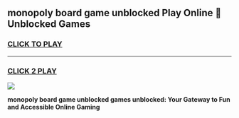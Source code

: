 
## monopoly board game unblocked Play Online 👋 Unblocked Games
<h3>
<a href="https://premium.freeplayer.one?title=monopoly_board_game_unblocked&ref=19F">CLICK TO PLAY</a></h3>
<hr>

<h3>
<a href="https://premium.freeplayer.one?title=monopoly_board_game_unblocked&ref=19F">CLICK 2 PLAY</a>
  
</h3>

<a href="https://premium.freeplayer.one?title=monopoly_board_game_unblocked&ref=19F"><img src="https://clearcache.store/games.png"></a>


**monopoly board game unblocked games unblocked: Your Gateway to Fun and Accessible Online Gaming**

